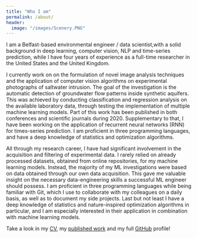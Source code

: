 ```yaml
---
title: "Who I am"
permalink: /about/
header:
  image: "/images/Scenery.PNG"
---
```


I am a Belfast-based environmental engineer / data scientist,with a solid background in deep learning, computer vision, NLP and time-series prediction, while I have four years of experience as a full-time researcher in the United States and the United Kingdom.

I currently work on on the formulation of novel image analysis techniques and the application of computer vision algorithms on experimental photographs of saltwater intrusion. 
The goal of the investigation is the automatic detection of groundwater flow patterns inside synthetic aquifers. This was achieved by conducting classification and regression analysis on the available laboratory data, through testing the implementation of multiple machine learning models. Part of this work has been published in both conferences and scientific journals during 2020. Supplementary to that, I have been working on the application of recurrent neural networks (RNN) for times-series prediction. I am proficient in three programming languages, and have a deep knowledge of statistics and optimization algorithms.

All through my research career, I have had significant involvement in the acquisition and filtering of experimental data. I rarely relied on already processed datasets, obtained from online repositories, for my machine learning models. Instead, the majority of my ML investigations were based on data obtained through our own data acquisition. This gave me valuable insight on the necessary data-engineering skills a successful ML engineer should possess. I am proficient in three programming languages while being familiar with Git, which I use to collaborate with my colleagues on a daily basis, as well as to document my side projects. Last but not least I have a deep knowledge of statistics and nature-inspired optimization algorithms in particular, and I am especially interested in their application in combination with machine learning models.

Take a look in my [CV](https://github.com/GeorgiosEtsias/GeorgiosEtsias.github.io/blob/master/_pages/Etsias%20cv.pdf), my [published work](https://www.researchgate.net/profile/Georgios_Etsias/research) and my full [GitHub](https://github.com/GeorgiosEtsias) profile!
